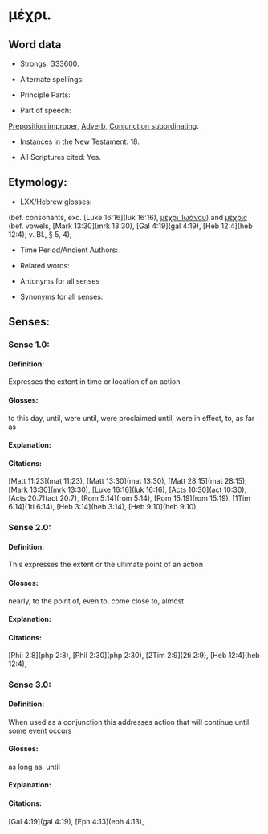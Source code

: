 # μέχρι.

<!-- Status: S2=NeedsReview -->
<!-- Lexica used for edits: BDAG, FFM, LN, A-S -->

## Word data

* Strongs: G33600.

* Alternate spellings:

* Principle Parts: 

* Part of speech: 

[Preposition improper](http://ugg.readthedocs.io/en/latest/preposition_improper.html),
[Adverb](http://ugg.readthedocs.io/en/latest/adverb.html),
[Conjunction subordinating](http://ugg.readthedocs.io/en/latest/conjunction_subordinating.html).

* Instances in the New Testament: 18.

* All Scriptures cited: Yes.

## Etymology: 

* LXX/Hebrew glosses: 

(bef. consonants, exc. [Luke 16:16](luk 16:16), [μέχρι Ἰωάνου]()) and [μέχρις]() (bef. vowels, [Mark 13:30](mrk 13:30), [Gal 4:19](gal 4:19), [Heb 12:4](heb 12:4); v. Bl., § 5, 4),

* Time Period/Ancient Authors: 

* Related words: 

* Antonyms for all senses

* Synonyms for all senses: 

## Senses: 

### Sense 1.0:

#### Definition: 

Expresses the extent in time or location of an action

#### Glosses:

to this day, until, were until, were proclaimed until, were in effect, to, as far as

#### Explanation:

#### Citations:

 [Matt 11:23](mat 11:23),  [Matt 13:30](mat 13:30),  [Matt 28:15](mat 28:15),  [Mark 13:30](mrk 13:30),  [Luke 16:16](luk 16:16),  [Acts 10:30](act 10:30),  [Acts 20:7](act 20:7),  [Rom 5:14](rom 5:14),  [Rom 15:19](rom 15:19),  [1Tim 6:14](1ti 6:14),  [Heb 3:14](heb 3:14),  [Heb 9:10](heb 9:10),  



### Sense 2.0:

#### Definition: 

This expresses the extent or the ultimate point of an action

#### Glosses:

nearly, to the point of, even to, come close to, almost

#### Explanation:

#### Citations:

 [Phil 2:8](php 2:8),  [Phil 2:30](php 2:30),  [2Tim 2:9](2ti 2:9),  [Heb 12:4](heb 12:4),          



### Sense 3.0:

#### Definition: 

When used as a conjunction this addresses action that will continue until some event occurs

#### Glosses:

as long as, until

#### Explanation:

#### Citations:

 [Gal 4:19](gal 4:19),  [Eph 4:13](eph 4:13),            


